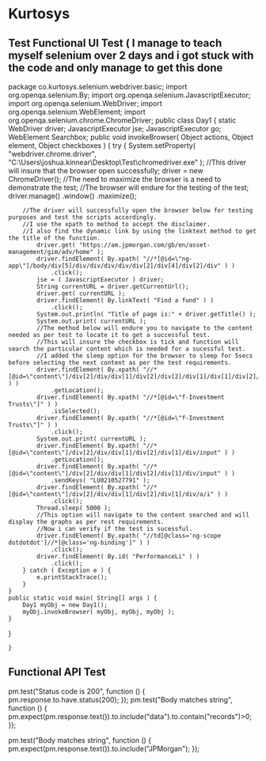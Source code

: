 # Kurtosys
Test
Functional UI Test ( I manage to teach myself selenium over 2 days and i got stuck with the code and only manage to get this done 
---
package co.kurtosys.selenium.webdriver.basic;
import org.openqa.selenium.By;
import org.openqa.selenium.JavascriptExecutor;
import org.openqa.selenium.WebDriver;
import org.openqa.selenium.WebElement;
import org.openqa.selenium.chrome.ChromeDriver;
public class Day1 {
	static WebDriver driver;
	JavascriptExecutor jse;
	JavascriptExecutor go;
	WebElement Searchbox;
	public void invokeBrowser( Object actions, Object element, Object checkboxes ) {
		try {
			System.setProperty( "webdriver.chrome.driver", "C:\\Users\\joshua.kinnear\\Desktop\\Test\\chromedriver.exe" );
			//This driver will insure that the browser open successfully;
			driver = new ChromeDriver();
			//The need to maximize the browser is a need to demonstrate the test;
			//The browser will endure for the testing of the test;
			driver.manage()
				.window()
				.maximize();
			
		//The driver will successfully open the browser below for testing purposes and test the scripts accordingly.
		//I use the xpath to method to accept the disclaimer.
	    //I also find the dynamic link by using the linktext method to get the title of the function.
			driver.get( "https://am.jpmorgan.com/gb/en/asset-management/gim/adv/home" );
			driver.findElement( By.xpath( "//*[@id=\"ng-app\"]/body/div[5]/div/div/div/div/div[2]/div[4]/div[2]/div" ) )
				.click();
			jse = ( JavascriptExecutor ) driver;
			String currentURL = driver.getCurrentUrl();
			driver.get( currentURL );
			driver.findElement( By.linkText( "Find a fund" ) )
				.click();
			System.out.println( "Title of page is:" + driver.getTitle() );
			System.out.print( currentURL );
			//The method below will endure you to navigate to the content needed as per test to locate it to get a successful test.
			//This will insure the checkbox is tick and function will search the particular content which is needed for a sucessful test.
			//I added the sleep option for the browser to sleep for 5secs before selecting the next content as per the test requirements.
			driver.findElement( By.xpath( "//*[@id=\"content\"]/div[2]/div/div[1]/div[2]/div[2]/div[1]/div[1]/div[2]/div[3]/div/div/div/ul/li[1]/label" ) )
				.getLocation();
			driver.findElement( By.xpath( "//*[@id=\"f-Investment Trusts\"]" ) )
				.isSelected();
			driver.findElement( By.xpath( "//*[@id=\"f-Investment Trusts\"]" ) )
				.click();
			System.out.print( currentURL );
			driver.findElement( By.xpath( "//*[@id=\"content\"]/div[2]/div/div[1]/div[2]/div[1]/div/input" ) )
				.getLocation();
			driver.findElement( By.xpath( "//*[@id=\"content\"]/div[2]/div/div[1]/div[2]/div[1]/div/input" ) )
				.sendKeys( "LU0210527791" );
			driver.findElement( By.xpath( "//*[@id=\"content\"]/div[2]/div/div[1]/div[2]/div[1]/div/a/i" ) )
				.click();
			Thread.sleep( 5000 );
			//This option will navigate to the content searched and will display the graphs as per rest requirements.
			//Now i can verify if the test is sucessful.
			driver.findElement( By.xpath( "//td[@class='ng-scope dotdotdot']//*[@class='ng-binding']" ) )
				.click();
			driver.findElement( By.id( "PerformanceLi" ) )
				.click();
		} catch ( Exception e ) {
			e.printStackTrace();
		}
	}
	public static void main( String[] args ) {
		Day1 myObj = new Day1();
		myObj.invokeBrowser( myObj, myObj, myObj );
	}
}
       
       
	


       
       
	}



Functional API Test
---

pm.test("Status code is 200", function () {
    pm.response.to.have.status(200);
});
pm.test("Body matches string", function () {
    pm.expect(pm.response.text()).to.include("data").to.contain("records")>0;
});

pm.test("Body matches string", function () {
    pm.expect(pm.response.text()).to.include("JPMorgan");
});

